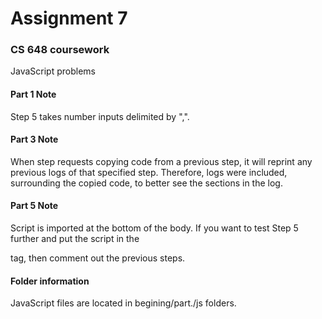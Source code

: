 # Assignment 7

### CS 648 coursework
JavaScript problems

#### Part 1 Note
Step 5 takes number inputs delimited by ",".

#### Part 3 Note
When step requests copying code from a previous step, it will reprint any previous logs of that specified step.
Therefore, logs were included, surrounding the copied code, to better see the sections in the log.

#### Part 5 Note
Script is imported at the bottom of the body.  If you want to test Step 5 further and put the script in the 
<head> tag, then comment out the previous steps.

#### Folder information
JavaScript files are located in begining/part./js folders.  

